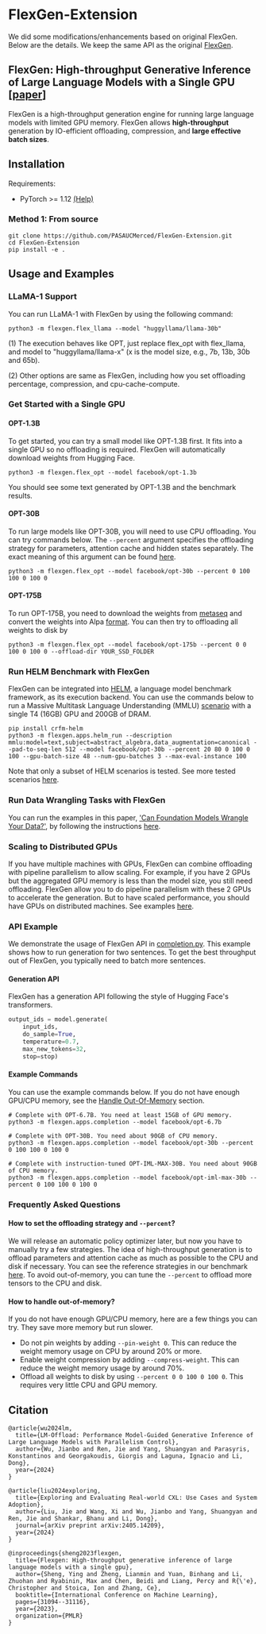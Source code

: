 # FlexGen-Extension
We did some modifications/enhancements based on original FlexGen.
Below are the details. We keep the same API as the original [FlexGen](https://github.com/FMInference/FlexGen).

## FlexGen: High-throughput Generative Inference of Large Language Models with a Single GPU [[paper](https://arxiv.org/abs/2303.06865)]

FlexGen is a high-throughput generation engine for running large language models with limited GPU memory. FlexGen allows **high-throughput** generation by IO-efficient offloading, compression, and **large effective batch sizes**.

## Installation
Requirements:  
 - PyTorch >= 1.12 [(Help)](https://pytorch.org/get-started/locally/)

### Method 1: From source
```
git clone https://github.com/PASAUCMerced/FlexGen-Extension.git
cd FlexGen-Extension
pip install -e .
```

## Usage and Examples

### LLaMA-1 Support
You can run LLaMA-1 with FlexGen by using the following command:
```
python3 -m flexgen.flex_llama --model "huggyllama/llama-30b"
```
(1) The execution behaves like OPT, just replace flex_opt with flex_llama, and model to "huggyllama/llama-x" (x is the model size, e.g., 7b, 13b, 30b and 65b).

(2) Other options are same as FlexGen, including how you set offloading percentage, compression, and cpu-cache-compute.

### Get Started with a Single GPU

#### OPT-1.3B
To get started, you can try a small model like OPT-1.3B first. It fits into a single GPU so no offloading is required.
FlexGen will automatically download weights from Hugging Face.
```
python3 -m flexgen.flex_opt --model facebook/opt-1.3b
```

You should see some text generated by OPT-1.3B and the benchmark results.

#### OPT-30B
To run large models like OPT-30B, you will need to use CPU offloading. You can try commands below.
The `--percent` argument specifies the offloading strategy for parameters, attention cache and hidden states separately.
The exact meaning of this argument can be found [here](https://github.com/FMInference/FlexGen/blob/9d092d848f106cd9eaf305c12ef3590f7bcb0277/flexgen/flex_opt.py#L1271-L1279).
```
python3 -m flexgen.flex_opt --model facebook/opt-30b --percent 0 100 100 0 100 0
```

#### OPT-175B
To run OPT-175B, you need to download the weights from [metaseq](https://github.com/facebookresearch/metaseq/tree/main/projects/OPT) and convert the weights into Alpa [format](https://alpa.ai/tutorials/opt_serving.html#convert-opt-175b-weights-into-alpa-formats).
You can then try to offloading all weights to disk by
```
python3 -m flexgen.flex_opt --model facebook/opt-175b --percent 0 0 100 0 100 0 --offload-dir YOUR_SSD_FOLDER
```

### Run HELM Benchmark with FlexGen
FlexGen can be integrated into [HELM](https://crfm.stanford.edu/helm), a language model benchmark framework, as its execution backend.
You can use the commands below to run a Massive Multitask Language Understanding (MMLU) [scenario](https://crfm.stanford.edu/helm/latest/?group=mmlu) with a single T4 (16GB) GPU and 200GB of DRAM.
```
pip install crfm-helm
python3 -m flexgen.apps.helm_run --description mmlu:model=text,subject=abstract_algebra,data_augmentation=canonical --pad-to-seq-len 512 --model facebook/opt-30b --percent 20 80 0 100 0 100 --gpu-batch-size 48 --num-gpu-batches 3 --max-eval-instance 100
```
Note that only a subset of HELM scenarios is tested. See more tested scenarios [here](flexgen/apps/helm_passed_30b.sh).

### Run Data Wrangling Tasks with FlexGen
You can run the examples in this paper, ['Can Foundation Models Wrangle Your Data?'](https://arxiv.org/abs/2205.09911), by following the instructions [here](flexgen/apps/data_wrangle).

### Scaling to Distributed GPUs
If you have multiple machines with GPUs, FlexGen can combine offloading with pipeline parallelism to allow scaling.
For example, if you have 2 GPUs but the aggregated GPU memory is less than the model size, you still need offloading. FlexGen allow you to do pipeline parallelism with these 2 GPUs to accelerate the generation.
But to have scaled performance, you should have GPUs on distributed machines.
See examples [here](https://github.com/FMInference/FlexGen/tree/main/benchmark/flexgen#distributed-gpus).

### API Example
We demonstrate the usage of FlexGen API in [completion.py](flexgen/apps/completion.py).
This example shows how to run generation for two sentences.
To get the best throughput out of FlexGen, you typically need to batch more sentences.

#### Generation API
FlexGen has a generation API following the style of Hugging Face's transformers.
```python
output_ids = model.generate(
	input_ids,
	do_sample=True,
	temperature=0.7,
	max_new_tokens=32,
	stop=stop)
```

#### Example Commands
You can use the example commands below.
If you do not have enough GPU/CPU memory, see the [Handle Out-Of-Memory](#handle-out-of-memory) section.

```
# Complete with OPT-6.7B. You need at least 15GB of GPU memory.
python3 -m flexgen.apps.completion --model facebook/opt-6.7b
```

```
# Complete with OPT-30B. You need about 90GB of CPU memory.
python3 -m flexgen.apps.completion --model facebook/opt-30b --percent 0 100 100 0 100 0
```

```
# Complete with instruction-tuned OPT-IML-MAX-30B. You need about 90GB of CPU memory.
python3 -m flexgen.apps.completion --model facebook/opt-iml-max-30b --percent 0 100 100 0 100 0
```

### Frequently Asked Questions

#### How to set the offloading strategy and `--percent`?
We will release an automatic policy optimizer later, but now you have to manually try a few strategies.
The idea of high-throughput generation is to offload parameters and attention cache as much as possible to the CPU and disk if necessary.
You can see the reference strategies in our benchmark [here](https://github.com/FMInference/FlexGen/blob/9d092d848f106cd9eaf305c12ef3590f7bcb0277/benchmark/flexgen/bench_suite.py#L39-L79).
To avoid out-of-memory, you can tune the `--percent` to offload more tensors to the CPU and disk.


#### How to handle out-of-memory?
If you do not have enough GPU/CPU memory, here are a few things you can try.
They save more memory but run slower.

- Do not pin weights by adding `--pin-weight 0`. This can reduce the weight memory usage on CPU by around 20% or more.
- Enable weight compression by adding `--compress-weight`. This can reduce the weight memory usage by around 70%.
- Offload all weights to disk by using `--percent 0 0 100 0 100 0`. This requires very little CPU and GPU memory.

## Citation
```
@article{wu2024lm,
  title={LM-Offload: Performance Model-Guided Generative Inference of Large Language Models with Parallelism Control},
  author={Wu, Jianbo and Ren, Jie and Yang, Shuangyan and Parasyris, Konstantinos and Georgakoudis, Giorgis and Laguna, Ignacio and Li, Dong},
  year={2024}
}
```

```
@article{liu2024exploring,
  title={Exploring and Evaluating Real-world CXL: Use Cases and System Adoption},
  author={Liu, Jie and Wang, Xi and Wu, Jianbo and Yang, Shuangyan and Ren, Jie and Shankar, Bhanu and Li, Dong},
  journal={arXiv preprint arXiv:2405.14209},
  year={2024}
}
```

```
@inproceedings{sheng2023flexgen,
  title={Flexgen: High-throughput generative inference of large language models with a single gpu},
  author={Sheng, Ying and Zheng, Lianmin and Yuan, Binhang and Li, Zhuohan and Ryabinin, Max and Chen, Beidi and Liang, Percy and R{\'e}, Christopher and Stoica, Ion and Zhang, Ce},
  booktitle={International Conference on Machine Learning},
  pages={31094--31116},
  year={2023},
  organization={PMLR}
}
```


